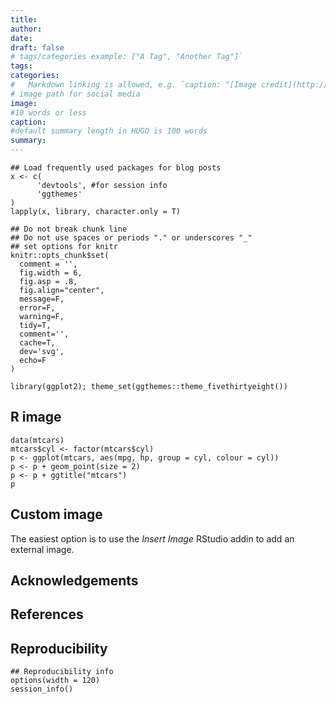 ```yaml
---
title:
author:
date:
draft: false
# tags/categories example: ["A Tag", "Another Tag"]`
tags:
categories:
#   Markdown linking is allowed, e.g. `caption: "[Image credit](http://example.org)"`.
# image path for social media
image:
#10 words or less
caption:
#default summary length in HUGO is 100 words
summary:
---
```



```{r load-packages, include = F}
## Load frequently used packages for blog posts
x <- c(
      'devtools', #for session info
      'ggthemes'
)
lapply(x, library, character.only = T)
```

```{r set-chunk-options, include = F}
## Do not break chunk line
## Do not use spaces or periods "." or underscores "_"
## set options for knitr
knitr::opts_chunk$set(
  comment = '',
  fig.width = 6,
  fig.asp = .8,
  fig.align="center",
  message=F,
  error=F,
  warning=F,
  tidy=T,
  comment='',
  cache=T,
  dev='svg',
  echo=F
)
```

```{r set-ggplot-theme-defaults, include = F}
library(ggplot2); theme_set(ggthemes::theme_fivethirtyeight())
```
## R image


```{r plot-mtcars, echo=F}
data(mtcars)
mtcars$cyl <- factor(mtcars$cyl)
p <- ggplot(mtcars, aes(mpg, hp, group = cyl, colour = cyl))
p <- p + geom_point(size = 2)
p <- p + ggtitle("mtcars")
p

```
## Custom image

The easiest option is to use the  _Insert Image_ RStudio addin to add an external image.


## Acknowledgements


## References


## Reproducibility

```{r reproducibility, echo = FALSE}
## Reproducibility info
options(width = 120)
session_info()
```
